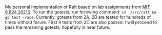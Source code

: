 My personal implementation of Raft based on lab assignments from [MIT 6.824 2021S](http://nil.csail.mit.edu/6.824/2021/schedule.html).
To run the gotests, run following command:
```cd ./src/raft && go test -race```.
Currently, gotests from 2A, 2B are tested for hundreds of times without failure. First 4 tests from 2C are also passed. I will proceed to pass the remaining gotests, hopefully in near future.

